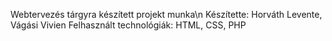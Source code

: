 Webtervezés tárgyra készített projekt munka\n
Készítette: Horváth Levente, Vágási Vivien
Felhasznált technológiák: HTML, CSS, PHP

